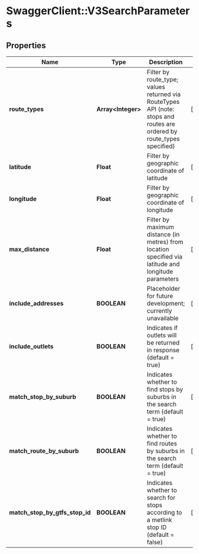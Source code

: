 # SwaggerClient::V3SearchParameters

## Properties
Name | Type | Description | Notes
------------ | ------------- | ------------- | -------------
**route_types** | **Array&lt;Integer&gt;** | Filter by route_type; values returned via RouteTypes API (note: stops and routes are ordered by route_types specified) | [optional] 
**latitude** | **Float** | Filter by geographic coordinate of latitude | [optional] 
**longitude** | **Float** | Filter by geographic coordinate of longitude | [optional] 
**max_distance** | **Float** | Filter by maximum distance (in metres) from location specified via latitude and longitude parameters | [optional] 
**include_addresses** | **BOOLEAN** | Placeholder for future development; currently unavailable | [optional] 
**include_outlets** | **BOOLEAN** | Indicates if outlets will be returned in response (default &#x3D; true) | [optional] 
**match_stop_by_suburb** | **BOOLEAN** | Indicates whether to find stops by suburbs in the search term (default &#x3D; true) | [optional] 
**match_route_by_suburb** | **BOOLEAN** | Indicates whether to find routes by suburbs in the search term (default &#x3D; true) | [optional] 
**match_stop_by_gtfs_stop_id** | **BOOLEAN** | Indicates whether to search for stops according to a metlink stop ID (default &#x3D; false) | [optional] 


